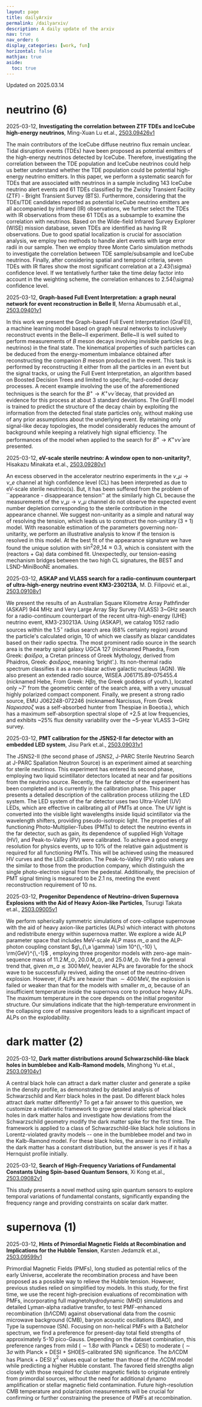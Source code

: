 ```yaml
---
layout: page
title: dailyArxiv
permalink: /dailyarxiv/
description: A daily update of the arxiv
nav: true
nav_order: 6
display_categories: [work, fun]
horizontal: false
mathjax: true
aside:
  toc: true
---
```


 Updated on 2025.03.14
# neutrino (6)

2025-03-12, **Investigating the correlation between ZTF TDEs and IceCube high-energy neutrinos**, Ming-Xuan Lu et.al., [2503.09426v1](http://arxiv.org/abs/2503.09426v1)

 The main contributors of the IceCube diffuse neutrino flux remain unclear. Tidal disruption events (TDEs) have been proposed as potential emitters of the high-energy neutrinos detected by IceCube. Therefore, investigating the correlation between the TDE population and IceCube neutrinos could help us better understand whether the TDE population could be potential high-energy neutrino emitters. In this paper, we perform a systematic search for TDEs that are associated with neutrinos in a sample including 143 IceCube neutrino alert events and 61 TDEs classified by the Zwicky Transient Facility (ZTF) - Bright Transient Survey (BTS). Furthermore, considering that the TDEs/TDE candidates reported as potential IceCube neutrino emitters are all accompanied by infrared (IR) observations, we further select the TDEs with IR observations from these 61 TDEs as a subsample to examine the correlation with neutrinos. Based on the Wide-field Infrared Survey Explorer (WISE) mission database, seven TDEs are identified as having IR observations. Due to good spatial localization is crucial for association analysis, we employ two methods to handle alert events with large error radii in our sample. Then we employ three Monte Carlo simulation methods to investigate the correlation between TDE sample/subsample and IceCube neutrinos. Finally, after considering spatial and temporal criteria, seven TDEs with IR flares show the most significant correlation at a 2.43{\sigma} confidence level. If we tentatively further take the time delay factor into account in the weighting scheme, the correlation enhances to 2.54{\sigma} confidence level.

2025-03-12, **Graph-based Full Event Interpretation: a graph neural network for event reconstruction in Belle II**, Merna Abumusabh et.al., [2503.09401v1](http://arxiv.org/abs/2503.09401v1)

 In this work we present the Graph-based Full Event Interpretation (GraFEI), a machine learning model based on graph neural networks to inclusively reconstruct events in the Belle~II experiment. Belle~II is well suited to perform measurements of $B$ meson decays involving invisible particles (e.g. neutrinos) in the final state. The kinematical properties of such particles can be deduced from the energy-momentum imbalance obtained after reconstructing the companion $B$ meson produced in the event. This task is performed by reconstructing it either from all the particles in an event but the signal tracks, or using the Full Event Interpretation, an algorithm based on Boosted Decision Trees and limited to specific, hard-coded decay processes. A recent example involving the use of the aforementioned techniques is the search for the $B^+ \to K^+ \nu \bar \nu$ decay, that provided an evidence for this process at about 3 standard deviations. The GraFEI model is trained to predict the structure of the decay chain by exploiting the information from the detected final state particles only, without making use of any prior assumptions about the underlying event. By retaining only signal-like decay topologies, the model considerably reduces the amount of background while keeping a relatively high signal efficiency. The performances of the model when applied to the search for $B^+ \to K^+ \nu \bar \nu$ are presented.

2025-03-12, **eV-scale sterile neutrino: A window open to non-unitarity?**, Hisakazu Minakata et.al., [2503.09280v1](http://arxiv.org/abs/2503.09280v1)

 An excess observed in the accelerator neutrino experiments in the $\nu\_{\mu} \rightarrow \nu\_{e}$ channel at high confidence level (CL) has been interpreted as due to eV-scale sterile neutrino(s). But, it has been suffered from the problem of ``appearance - disappearance tension'' at the similarly high CL because the measurements of the $\nu\_{\mu} \rightarrow \nu\_{\mu}$ channel do not observe the expected event number depletion corresponding to the sterile contribution in the appearance channel. We suggest non-unitarity as a simple and natural way of resolving the tension, which leads us to construct the non-unitary $(3+1)$ model. With reasonable estimation of the parameters governing non-unitarity, we perform an illustrative analysis to know if the tension is resolved in this model. At the best fit of the appearance signature we have found the unique solution with $\sin^2 2\theta\_{14} \approx 0.3$, which is consistent with the (reactors + Ga) data combined fit. Unexpectedly, our tension-easing mechanism bridges between the two high CL signatures, the BEST and LSND-MiniBooNE anomalies.

2025-03-12, **ASKAP and VLASS search for a radio-continuum counterpart of ultra-high-energy neutrino event KM3-230213A**, M. D. Filipović et.al., [2503.09108v1](http://arxiv.org/abs/2503.09108v1)

 We present the results of an Australian Square Kilometre Array Pathfinder (ASKAP) 944 MHz and Very Large Array Sky Survey (VLASS) 3~GHz search for a radio-continuum counterpart of the recent ultra-high-energy (UHE) neutrino event, KM3-230213A. Using (ASKAP), we catalog 1052 radio sources within the 1.5$^\circ$ radius search area (68% certainty region) around the particle's calculated origin, 10 of which we classify as blazar candidates based on their radio spectra. The most prominent radio source in the search area is the nearby spiral galaxy UGCA 127 (nicknamed Phaedra, From Greek: $\phi\alpha i\delta\rho\alpha$, a Cretan princess of Greek Mythology, derived from Phaidros, Greek: ${\phi}{\alpha}{\iota}{\delta}{\rho}o{\varsigma}$, meaning 'bright'.). Its non-thermal radio spectrum classifies it as a non-blazar active galactic nucleus (AGN). We also present an extended radio source, WISEA J061715.89-075455.4 (nicknamed Hebe, From Greek: $H{\beta}{\eta}$, the Greek goddess of youth.), located only ~7' from the geometric center of the search area, with a very unusual highly polarized compact component. Finally, we present a strong radio source, EMU J062248-072246 (nicknamed Narcissus, From Greek $N{\alpha}{\rho}{\kappa}{\iota}{\sigma}{\sigma}o{\zeta}$ was a self-absorbed hunter from Thespiae in Boeotia.), which has a maximum self-absorption spectral slope of +2.5 at low frequencies, and exhibits ~25% flux density variability over the ~5-year VLASS 3~GHz survey.

2025-03-12, **PMT calibration for the JSNS2-II far detector with an embedded LED system**, Jisu Park et.al., [2503.09031v1](http://arxiv.org/abs/2503.09031v1)

 The JSNS2-II (the second phase of JSNS2, J-PARC Sterile Neutrino Search at J-PARC Spallation Neutron Source) is an experiment aimed at searching for sterile neutrinos. This experiment has entered its second phase, employing two liquid scintillator detectors located at near and far positions from the neutrino source. Recently, the far detector of the experiment has been completed and is currently in the calibration phase. This paper presents a detailed description of the calibration process utilizing the LED system. The LED system of the far detector uses two Ultra-Violet (UV) LEDs, which are effective in calibrating all of PMTs at once. The UV light is converted into the visible light wavelengths inside liquid scintillator via the wavelength shifters, providing pseudo-isotropic light. The properties of all functioning Photo-Multiplier-Tubes (PMTs) to detect the neutrino events in the far detector, such as gain, its dependence of supplied High Voltage (HV), and Peak-to-Valley (PV) were calibrated. To achieve a good energy resolution for physics events, up to 10% of the relative gain adjustment is required for all functioning PMTs. This will be achieved using the measured HV curves and the LED calibration. The Peak-to-Valley (PV) ratio values are the similar to those from the production company, which distinguish the single photo-electron signal from the pedestal. Additionally, the precision of PMT signal timing is measured to be 2.1 ns, meeting the event reconstruction requirement of 10 ns.

2025-03-12, **Progenitor Dependence of Neutrino-driven Supernova Explosions with the Aid of Heavy Axion-like Particles**, Tsurugi Takata et.al., [2503.09005v1](http://arxiv.org/abs/2503.09005v1)

 We perform spherically symmetric simulations of core-collapse supernovae with the aid of heavy axion-like particles (ALPs) which interact with photons and redistribute energy within supernova matter. We explore a wide ALP parameter space that includes MeV-scale ALP mass $m\_{\,a}$ and the ALP-photon coupling constant $g\_{\,a \gamma} \sim 10^{\,-10} \, \rm{GeV}^{\,-1}$ , employing three progenitor models with zero-age main-sequence mass of $11.2\,M\_\odot$, $20.0\,M\_\odot$, and $25.0\,M\_\odot$. We find a general trend that, given $m\_{\,a}\lesssim 300\,$MeV, heavier ALPs are favorable for the shock wave to be successfully revived, aiding the onset of the neutrino-driven explosion. However, if ALPs are heavier than $\sim 400\,$MeV, the explosion is failed or weaker than that for the models with smaller $m\_{\,a}$, because of an insufficient temperature inside the supernova core to produce heavy ALPs. The maximum temperature in the core depends on the initial progenitor structure. Our simulations indicate that the high-temperature environment in the collapsing core of massive progenitors leads to a significant impact of ALPs on the explodability.

# dark matter (2)

2025-03-12, **Dark matter distributions around Schwarzschild-like black holes in bumblebee and Kalb-Ramond models**, Minghong Yu et.al., [2503.09104v1](http://arxiv.org/abs/2503.09104v1)

 A central black hole can attract a dark matter cluster and generate a spike in the density profile, as demonstrated by detailed analysis of Schwarzschild and Kerr black holes in the past. Do different black holes attract dark matter differently? To get a fair answer to this question, we customize a relativistic framework to grow general static spherical black holes in dark matter halos and investigate how deviations from the Schwarzschild geometry modify the dark matter spike for the first time. The framework is applied to a class of Schwarzschild-like black hole solutions in Lorentz-violated gravity models -- one in the bumblebee model and two in the Kalb-Ramond model. For these black holes, the answer is no if initially the dark matter has a constant distribution, but the answer is yes if it has a Hernquist profile initially.

2025-03-12, **Search of High-Frequency Variations of Fundamental Constants Using Spin-based Quantum Sensors**, Xi Kong et.al., [2503.09082v1](http://arxiv.org/abs/2503.09082v1)

 This study presents a novel method using spin quantum sensors to explore temporal variations of fundamental constants, significantly expanding the frequency range and providing constraints on scalar dark matter.

# supernova (1)

2025-03-12, **Hints of Primordial Magnetic Fields at Recombination and Implications for the Hubble Tension**, Karsten Jedamzik et.al., [2503.09599v1](http://arxiv.org/abs/2503.09599v1)

 Primordial Magnetic Fields (PMFs), long studied as potential relics of the early Universe, accelerate the recombination process and have been proposed as a possible way to relieve the Hubble tension. However, previous studies relied on simplified toy models. In this study, for the first time, we use the recent high-precision evaluations of recombination with PMFs, incorporating full magnetohydrodynamic (MHD) simulations and detailed Lyman-alpha radiative transfer, to test PMF-enhanced recombination ($b\Lambda$CDM) against observational data from the cosmic microwave background (CMB), baryon acoustic oscillations (BAO), and Type Ia supernovae (SN). Focusing on non-helical PMFs with a Batchelor spectrum, we find a preference for present-day total field strengths of approximately 5-10 pico-Gauss. Depending on the dataset combination, this preference ranges from mild ($\sim 1.8\sigma$ with Planck + DESI) to moderate ($\sim 3\sigma$ with Planck + DESI + SH0ES-calibrated SN) significance. The $b\Lambda$CDM has Planck + DESI $\chi^2$ values equal or better than those of the $\Lambda$CDM model while predicting a higher Hubble constant. The favored field strengths align closely with those required for cluster magnetic fields to originate entirely from primordial sources, without the need for additional dynamo amplification or stellar magnetic field contamination. Future high-resolution CMB temperature and polarization measurements will be crucial for confirming or further constraining the presence of PMFs at recombination.

